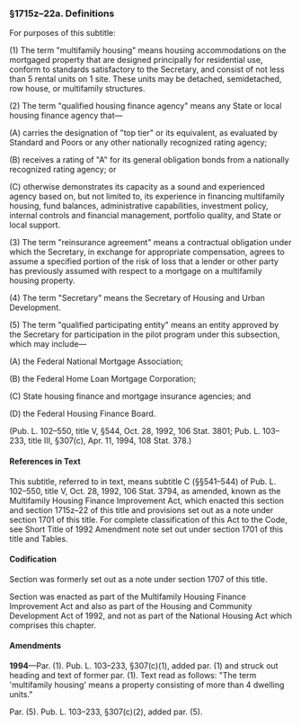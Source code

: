 ### §1715z–22a. Definitions ###

For purposes of this subtitle:

(1) The term "multifamily housing" means housing accommodations on the mortgaged property that are designed principally for residential use, conform to standards satisfactory to the Secretary, and consist of not less than 5 rental units on 1 site. These units may be detached, semidetached, row house, or multifamily structures.

(2) The term "qualified housing finance agency" means any State or local housing finance agency that—

(A) carries the designation of "top tier" or its equivalent, as evaluated by Standard and Poors or any other nationally recognized rating agency;

(B) receives a rating of "A" for its general obligation bonds from a nationally recognized rating agency; or

(C) otherwise demonstrates its capacity as a sound and experienced agency based on, but not limited to, its experience in financing multifamily housing, fund balances, administrative capabilities, investment policy, internal controls and financial management, portfolio quality, and State or local support.

(3) The term "reinsurance agreement" means a contractual obligation under which the Secretary, in exchange for appropriate compensation, agrees to assume a specified portion of the risk of loss that a lender or other party has previously assumed with respect to a mortgage on a multifamily housing property.

(4) The term "Secretary" means the Secretary of Housing and Urban Development.

(5) The term "qualified participating entity" means an entity approved by the Secretary for participation in the pilot program under this subsection, which may include—

(A) the Federal National Mortgage Association;

(B) the Federal Home Loan Mortgage Corporation;

(C) State housing finance and mortgage insurance agencies; and

(D) the Federal Housing Finance Board.

(Pub. L. 102–550, title V, §544, Oct. 28, 1992, 106 Stat. 3801; Pub. L. 103–233, title III, §307(c), Apr. 11, 1994, 108 Stat. 378.)

#### References in Text ####

This subtitle, referred to in text, means subtitle C (§§541–544) of Pub. L. 102–550, title V, Oct. 28, 1992, 106 Stat. 3794, as amended, known as the Multifamily Housing Finance Improvement Act, which enacted this section and section 1715z–22 of this title and provisions set out as a note under section 1701 of this title. For complete classification of this Act to the Code, see Short Title of 1992 Amendment note set out under section 1701 of this title and Tables.

#### Codification ####

Section was formerly set out as a note under section 1707 of this title.

Section was enacted as part of the Multifamily Housing Finance Improvement Act and also as part of the Housing and Community Development Act of 1992, and not as part of the National Housing Act which comprises this chapter.

#### Amendments ####

**1994**—Par. (1). Pub. L. 103–233, §307(c)(1), added par. (1) and struck out heading and text of former par. (1). Text read as follows: "The term 'multifamily housing' means a property consisting of more than 4 dwelling units."

Par. (5). Pub. L. 103–233, §307(c)(2), added par. (5).